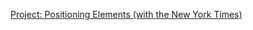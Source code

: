 <a href="http://www.theodinproject.com/html5-and-css3/positioning-and-floating-elements?ref=lnav">Project: Positioning Elements
(with the New York Times)</a>
